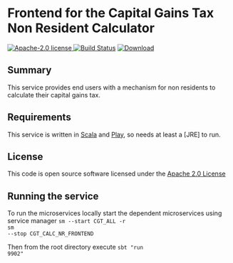 # Frontend for the Capital Gains Tax Non Resident Calculator

[![Apache-2.0 license](http://img.shields.io/badge/license-Apache-brightgreen.svg)](http://www.apache.org/licenses/LICENSE-2.0.html)[
![Build Status](https://travis-ci.org/hmrc/cgt-calculator-non-resident-frontend.svg?branch=master)](https://travis-ci.org/hmrc/cgt-calculator-non-resident-frontend) [ ![Download](https://api.bintray.com/packages/hmrc/releases/cgt-calculator-non-resident-frontend/images/download.svg) ](https://bintray.com/hmrc/releases/cgt-calculator-non-resident-frontend/_latestVersion)

## Summary

This service provides end users with a mechanism for non residents to calculate their capital gains tax.

## Requirements

This service is written in [Scala](http://www.scala-lang.org/) and [Play](http://playframework.com/), so needs at least a [JRE] to run.

## License

This code is open source software licensed under the [Apache 2.0 License]("http://www.apache.org/licenses/LICENSE-2.0.html")

## Running the service

To run the microservices locally start the dependent microservices using service manager
<code>sm --start CGT_ALL -r</code> </br>
<code>sm --stop CGT_CALC_NR_FRONTEND</code> </br>

Then from the root directory execute 
<code>sbt "run 9902"</code></br>



